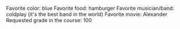 Favorite color: blue
Favorite food: hamburger
Favorite musician/band: coldplay (it's the best band in the world)
Favorite movie: Alexander
Requested grade in the course: 100
